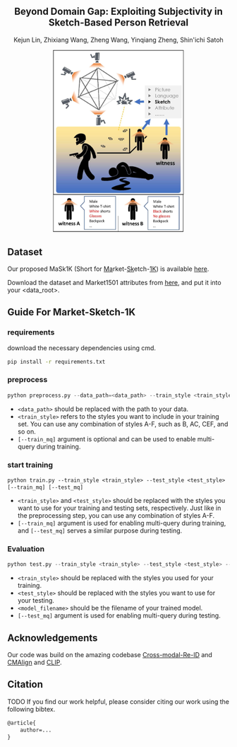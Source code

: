 <h2 align="center">Beyond Domain Gap: Exploiting Subjectivity in Sketch-Based Person Retrieval
</h2>
<p align="center">Kejun Lin, Zhixiang Wang, Zheng Wang, Yinqiang Zheng, Shin'ichi Satoh
</p>

<div align="center">
<img src="./assets/teaser.jpg" width=300px alt="teaser"></image>
</div>

## Dataset

Our proposed MaSk1K (Short for <u>Ma</u>rket-<u>Sk</u>etch-<u>1K</u>) is available <a href="https://drive.google.com/drive/folders/1XjFPM1yVHpE38sSDTFgM5s9aX2r-oYRC?usp=sharing">here</a>.

Download the dataset and Market1501 attributes from <a href="https://github.com/vana77/Market-1501_Attribute.git">here</a>, and put it into your \<data_root\>.

## Guide For Market-Sketch-1K
### requirements
download the necessary dependencies using cmd.
```bash
pip install -r requirements.txt
```

### preprocess
```python
python preprocess.py --data_path=<data_path> --train_style <train_style> [--train_mq]
```

 - `<data_path>` should be replaced with the path to your data.
 - `<train_style>` refers to the styles you want to include in your training set. You can use any combination of styles A-F, such as B, AC, CEF, and so on.
-  `[--train_mq]` argument is optional and can be used to enable multi-query during training.

### start training
```
python train.py --train_style <train_style> --test_style <test_style> [--train_mq] [--test_mq]
```

 - `<train_style>` and `<test_style>` should be replaced with the styles you want to use for your training and testing sets, respectively. Just like in the preprocessing step, you can use any combination of styles A-F.
 - `[--train_mq]` argument is used for enabling multi-query during training, and `[--test_mq]` serves a similar purpose during testing.

### Evaluation
```python
python test.py --train_style <train_style> --test_style <test_style> --resume <model_filename> [--test-mq]
```
 - `<train_style>` should be replaced with the styles you used for your training.
 - `<test_style>` should be replaced with the styles you want to use for your testing.
 - `<model_filename>` should be the filename of your trained model.
 - `[--test_mq]` argument is used for enabling multi-query during testing.

## Acknowledgements
Our code was build on the amazing codebase <a href="https://github.com/mangye16/Cross-Modal-Re-ID-baseline.git">Cross-modal-Re-ID</a> and <a href="https://github.com/cvlab-yonsei/LbA.git">CMAlign</a> and <a href="https://github.com/openai/CLIP.git">CLIP</a>. 

## Citation
TODO
If you find our work helpful, please consider citing our work using the following bibtex.
```
@article{
    author=...
}
```
